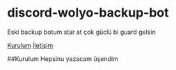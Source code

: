 # discord-wolyo-backup-bot
Eski backup botum star at çok güclü bi guard gelsin


[Kurulum](#Kurulum)
[İletişim](#İletişim)



##Kurulum
Hepsinu yazacam üşendim
